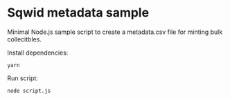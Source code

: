 # Sqwid metadata sample

Minimal Node.js sample script to create a metadata.csv file for minting bulk collecitbles.

Install dependencies:

```
yarn
```

Run script:

```
node script.js
```
